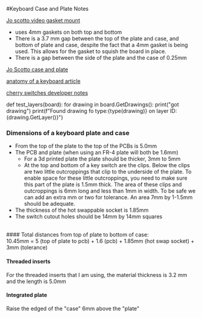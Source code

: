 #Keyboard Case and Plate Notes

[Jo scotto video gasket mount ](https://www.youtube.com/watch?v=W4mXZvFGHDg&t=625s)

- uses 4mm gaskets on both top and bottom  
- There is a 3.7 mm gap between the top of the plate and case, and bottom of plate and case,
despite the fact that a 4mm gasket is being used. This allows for the gasket to squish the
 board in place. 
- There is a gap between the side of the plate and the case of 0.25mm

[Jo Scotto case and plate](https://www.youtube.com/watch?v=7azQkSu0m_U)

[anatomy of a keyboard article](https://matt3o.com/anatomy-of-a-keyboard/) 

[cherry switches developer notes](https://www.cherry.de/en-gb/gaming/developer)

def test_layers(board):
    for drawing in board.GetDrawings():
        print("got drawing")
        print(f"Found drawing fo type:{type(drawing)} on layer ID: {drawing.GetLayer()}")
### Dimensions of a keyboard plate and case 
- From the top of the plate to the top of the PCBs is 5.0mm <br>
- The PCB and plate (when using an FR-4 plate will both be 1.6mm) <br>
    - For a 3d printed plate the plate should be thicker, 3mm to 5mm
    - At the top and bottom of a key switch are the clips. Below the clips are
    two little outcroppings that clip to the underside of the plate. To enable
     space for these little outcroppings, you need to make sure this part of the
      plate is 1.5mm thick. The area of these clips and outcroppings is 6mm long 
      and less than 1mm in width. To be safe we can add an extra mm or two for 
      tolerance. An area 7mm by 1-1.5mm should be adequate. 
- The thickness of the hot swappable socket is 1.85mm <br>
- The switch cutout holes should be 14mm by 14mm squares
<br>
#### Total distances from top of plate to bottom of case: <br>
10.45mm = 5 (top of plate to pcb) + 1.6 (pcb) + 1.85mm (hot swap socket) + 3mm (tolerance) <br>
  

#### Threaded inserts
For the threaded inserts that I am using, the material thickness is 3.2 mm and the length is 5.0mm

#### Integrated plate  
Raise the edged of the "case" 6mm above the "plate"

